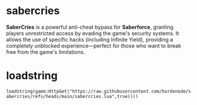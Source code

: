 # sabercries
**SaberCries** is a powerful anti-cheat bypass for **Saberforce**, granting players unrestricted access by evading the game's security systems. It allows the use of specific hacks (including Infinite Yield), providing a completely unblocked experience—perfect for those who want to break free from the game's limitations. 

# loadstring
```loadstring(game:HttpGet("https://raw.githubusercontent.com/hordenode/sabercries/refs/heads/main/sabercries.lua",true))()```
